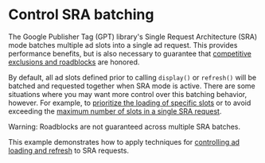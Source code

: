 # Control SRA batching

The Google Publisher Tag (GPT) library's Single Request Architecture (SRA) mode
batches multiple ad slots into a single ad request. This provides performance
benefits, but is also necessary to guarantee that
[competitive exclusions and roadblocks][admanager_hc_roadblock] are honored.

By default, all ad slots defined prior to calling `display()` or `refresh()`
will be batched and requested together when SRA mode is active. There are
some situations where you may want more control over this batching behavior,
however. For example, to
[prioritize the loading of specific slots][prioritize_slots] or to avoid
exceeding the [maximum number of slots in a single SRA request][too_many_slots].

Warning: Roadblocks are not guaranteed across multiple SRA batches.

This example demonstrates how to apply techniques for
[controlling ad loading and refresh][guide_ad_loading] to SRA requests.

[admanager_hc_roadblock]: https://support.google.com/admanager/answer/177277
[guide_ad_loading]: https://developers.google.com/publisher-tag/guides/control-ad-loading
[prioritize_slots]: https://developers.google.com/publisher-tag/guides/ad-best-practices#prioritize_important_ad_slots
[too_many_slots]: https://developers.google.com/publisher-tag/guides/publisher-console-messages#TOO_MANY_SLOTS_IN_SRA_REQUEST
